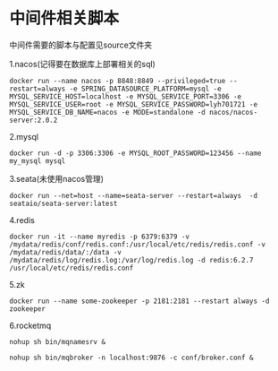 # 中间件相关脚本

中间件需要的脚本与配置见source文件夹

1.nacos(记得要在数据库上部署相关的sql)
```shell
docker run --name nacos -p 8848:8849 --privileged=true --restart=always -e SPRING_DATASOURCE_PLATFORM=mysql -e MYSQL_SERVICE_HOST=localhost -e MYSQL_SERVICE_PORT=3306 -e MYSQL_SERVICE_USER=root -e MYSQL_SERVICE_PASSWORD=lyh701721 -e MYSQL_SERVICE_DB_NAME=nacos -e MODE=standalone -d nacos/nacos-server:2.0.2
```

2.mysql
```shell
docker run -d -p 3306:3306 -e MYSQL_ROOT_PASSWORD=123456 --name my_mysql mysql
```

3.seata(未使用nacos管理)
```shell
docker run --net=host --name=seata-server --restart=always  -d seataio/seata-server:latest
```

4.redis
```shell
docker run -it --name myredis -p 6379:6379 -v /mydata/redis/conf/redis.conf:/usr/local/etc/redis/redis.conf -v /mydata/redis/data/:/data -v /mydata/redis/log/redis.log:/var/log/redis.log -d redis:6.2.7 /usr/local/etc/redis/redis.conf
```

5.zk
```shell
docker run --name some-zookeeper -p 2181:2181 --restart always -d zookeeper
```

6.rocketmq
```shell
nohup sh bin/mqnamesrv &
```

```shell
nohup sh bin/mqbroker -n localhost:9876 -c conf/broker.conf &
```

```shell

```